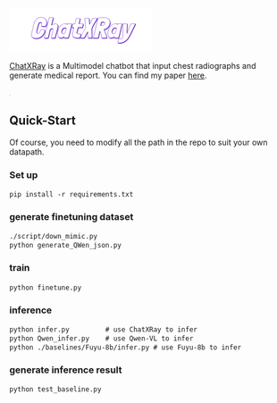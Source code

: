 <img src="./img/logo.png" style="zoom: 25%;" />

<u>ChatXRay</u> is a Multimodel chatbot that input chest radiographs and generate medical report. You can find my paper [here](./final.pdf).

<img src="./img/demo.jpg" alt="img" style="zoom: 6%;" />

## Quick-Start

Of  course, you need to modify all the path in the repo to suit your own datapath.
### Set up
```
pip install -r requirements.txt
```
### generate finetuning dataset

```
./script/down_mimic.py
python generate_QWen_json.py
```

### train
```
python finetune.py
```

### inference
```
python infer.py         # use ChatXRay to infer
python Qwen_infer.py    # use Qwen-VL to infer
python ./baselines/Fuyu-8b/infer.py # use Fuyu-8b to infer
```

### generate inference result
```
python test_baseline.py
```